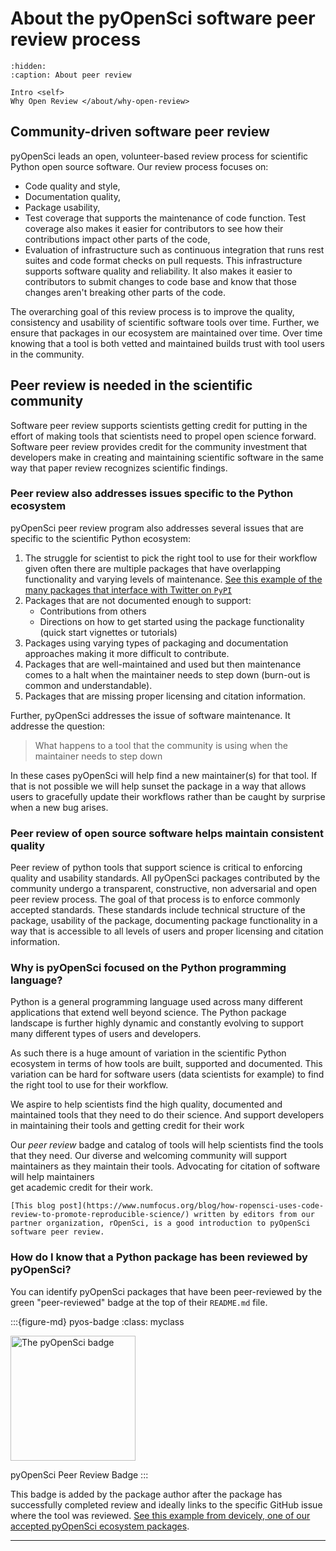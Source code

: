 # About the pyOpenSci software peer review process


```{toctree}
:hidden:
:caption: About peer review

Intro <self>
Why Open Review </about/why-open-review>
```

## Community-driven software peer review

pyOpenSci leads an open, volunteer-based review process for scientific Python 
open source software. Our review process focuses on:

* Code quality and style,
* Documentation quality,
* Package usability, 
* Test coverage that supports the maintenance of code function. Test coverage also makes it easier for contributors to see how their contributions impact other parts of the code,
* Evaluation of infrastructure such as continuous integration that runs rest suites and code format checks on pull requests. This infrastructure supports software quality and reliability. It also makes it easier to contributors to submit changes to code base and know that those changes aren't breaking other parts of the code. 

The overarching goal of this review process is to improve the quality, 
consistency and usability of scientific software tools over time. Further, we 
ensure that packages in our ecosystem are maintained over time. Over time 
knowing that a tool is both vetted and maintained builds trust with tool users in the community. 

## Peer review is needed in the scientific community 

Software peer review supports scientists getting credit for putting in the 
effort of making tools that scientists need to propel open science forward. 
Software peer review provides credit for the community investment that 
developers make in creating and maintaining scientific software in the same way 
that paper review recognizes scientific findings.   

### Peer review also addresses issues specific to the Python ecosystem 

pyOpenSci peer review program also addresses several issues 
that are specific to the scientific Python ecosystem:

1. The struggle for scientist to pick the right tool to use for their workflow given often there are multiple packages that have overlapping functionality and varying levels of maintenance. [See this example of the many packages that interface with Twitter on `PyPI`](https://pypi.org/search/?q=twitter) 
1. Packages that are not documented enough to support:
   * Contributions from others
   * Directions on how to get started using the package functionality (quick start vignettes or tutorials)  
1. Packages using varying types of packaging and documentation approaches making it more difficult to contribute.
1. Packages that are well-maintained and used but then maintenance comes to a halt when the maintainer needs to step down (burn-out is common and understandable).
1. Packages that are missing proper licensing and citation information.


Further, pyOpenSci addresses the issue of software maintenance. 
It addresse the question:

> What happens to a tool that the community is using when the maintainer needs to step down 

In these cases pyOpenSci will help find a new maintainer(s) for that tool. If 
that is not possible we will help sunset the package in a way that allows 
users to gracefully update their workflows rather than be caught by 
surprise when a new bug arises. 


### Peer review of open source software helps maintain consistent quality

Peer review of python tools that support science is critical to enforcing 
quality and usability standards. All pyOpenSci packages contributed by the 
community undergo a transparent, constructive, non adversarial and open peer 
review process. The goal of that process is to enforce commonly accepted standards.
These standards include technical structure of the package, usability of the 
package, documenting package functionality in a way that is accessible 
to all levels of users and proper licensing and citation information.

### Why is pyOpenSci focused on the Python programming language? 

Python is a general programming language used across many different applications 
that extend well beyond science. The Python package landscape is further 
highly dynamic and constantly evolving to support many different types of 
users and developers. 

As such there is a huge amount of variation 
in the scientific Python ecosystem in terms of how tools are built, supported 
and documented. This variation can be hard for software users (data scientists for example) to find the right tool to use for their workflow. 

We aspire to help scientists find the high quality, documented and 
maintained tools that they need to do their science. And support 
developers in maintaining their tools and getting credit for their work

Our *peer review* badge 
and catalog of tools will help scientists find the tools that they need. Our 
diverse and welcoming community will support maintainers as they maintain their tools. Advocating for citation of software will help maintainers  
get academic credit for their work. 

```{note}
[This blog post](https://www.numfocus.org/blog/how-ropensci-uses-code-review-to-promote-reproducible-science/) written by editors from our partner organization, rOpenSci, is a good introduction to pyOpenSci software peer review.
```

### How do I know that a Python package has been reviewed by pyOpenSci?

You can identify pyOpenSci packages that have been peer-reviewed by the green 
"peer-reviewed" badge at the top of their `README.md` file. 

:::{figure-md} pyos-badge
:class: myclass

<img src="https://tinyurl.com/y22nb8up" alt="The pyOpenSci badge" class="bg-primary mb-1" width="200px">

pyOpenSci Peer Review Badge
:::

This badge is added by the package author after the package
has successfully completed review and ideally links to the specific GitHub issue
where the tool was reviewed. [See this example from devicely, one of our accepted pyOpenSci ecosystem packages](https://github.com/hpi-dhc/devicely).



********

